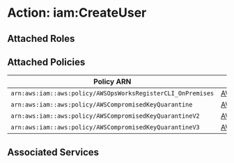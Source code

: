 # Action: iam:CreateUser

## Attached Roles

## Attached Policies

| Policy ARN | Policy Name |
|------------|-------------|
| `arn:aws:iam::aws:policy/AWSOpsWorksRegisterCLI_OnPremises` | [AWSOpsWorksRegisterCLI_OnPremises](../policies.md#awsopsworksregistercli_onpremises) |
| `arn:aws:iam::aws:policy/AWSCompromisedKeyQuarantine` | [AWSCompromisedKeyQuarantine](../policies.md#awscompromisedkeyquarantine) |
| `arn:aws:iam::aws:policy/AWSCompromisedKeyQuarantineV2` | [AWSCompromisedKeyQuarantineV2](../policies.md#awscompromisedkeyquarantinev2) |
| `arn:aws:iam::aws:policy/AWSCompromisedKeyQuarantineV3` | [AWSCompromisedKeyQuarantineV3](../policies.md#awscompromisedkeyquarantinev3) |

## Associated Services

